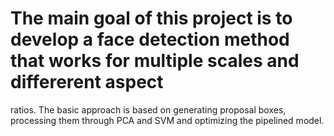 # The main goal of this project is to develop a face detection method that works for multiple scales and differerent aspect
ratios. The basic approach is based on generating proposal boxes, processing them through PCA and SVM and
optimizing the pipelined model.
